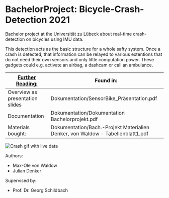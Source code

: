 # BachelorProject: Bicycle-Crash-Detection 2021
Bachelor project at the Universität zu Lübeck about real-time crash-detection on bicycles using IMU data.

This detection acts as the basic structure for a whole safty system. Once a crash is detected, that information can be relayed to various extentions that do not need their own sensors and only little computation power. These gadgets could e.g. activate an airbag, a dashcam or call an ambulance.


|  <ins>Further Reading:</ins>         | Found in:                                                                            |
|--------------------------------------|--------------------------------------------------------------------------------------|
|Overview as presentation slides       | Dokumentation/SensorBike_Präsentation.pdf                                            |
|Documentation                         | Dokumentation/Dokumentation Bachelorprojekt.pdf                                      |
|Materials bought:                     | Dokumentation/Bach.-Projekt Materialien Denker, von Waldow - Tabellenblatt1.pdf      |

![Crash gif with live data](Dokumentation/Umtreten_mitLiveData.gif)

Authors:
- Max-Ole von Waldow
- Julian Denker

Supervised by:
- Prof. Dr. Georg Schildbach
